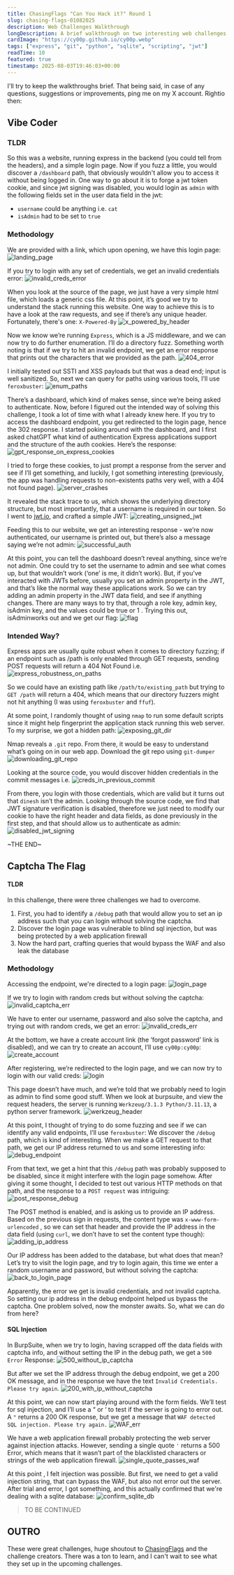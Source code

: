 ```yaml
---
title: ChasingFlags "Can You Hack it?" Round 1
slug: chasing-flags-01082025
description: Web Challenges Walkthrough
longDescription: A brief walkthrough on two interesting web challenges from ChasingFlags "Can You Hack It?" Round 1 CTF challenge held on 01/08/2025 
cardImage: "https://cy00p.github.io/cy00p.webp"
tags: ["express", "git", "python", "sqlite", "scripting", "jwt"]
readTime: 10
featured: true
timestamp: 2025-08-03T19:46:03+00:00
---
```


I'll try to keep the walkthroughs brief. That being said, in case of any questions, suggestions or improvements, ping me on my X account. Rightio then:

## Vibe Coder
### TLDR
So this was a website, running express in the backend (you could tell from the headers), and a simple login page.
Now if you fuzz a little, you would discover a `/dashboard` path, that obviously wouldn't allow you to access it without being logged in.
One way to go about it is to forge a jwt token cookie, and since jwt signing was disabled, you would login as `admin` with the following fields set in the user data field in the jwt: 
- `username` could be anything i.e. `cat`
- `isAdmin` had to be set to `true`

### Methodology
We are provided with a link, which upon opening, we have this login page:
![landing_page](../../src/assets/01082025/1.png)

If you try to login with any set of credentials, we get an invalid credentials error:
![invalid_creds_error](../../src/assets/01082025/2.png)

When you look at the source of the page, we just have a very simple html file, which loads a generic css file. At this point, it’s good we try to understand the stack running this website. One way to achieve this is to have a look at the raw requests, and see if there’s any unique header. Fortunately, there's one: `X-Powered-By`
![x_powered_by_header](../../src/assets/01082025/3.png)

Now we know we’re running `Express`, which is a JS middleware, and we can now try to do further enumeration. I’ll do a directory fuzz. Something worth noting is that if we try to hit an invalid endpoint, we get an error response that prints out the characters that we provided as the path. 
![404_error](../../src/assets/01082025/4.png)

I initially tested out SSTI and XSS payloads but that was a dead end; input is well sanitized.
So, next we can query for paths using various tools, I’ll use `feroxbuster`:
![enum_paths](../../src/assets/01082025/5.png)

There’s a dashboard, which kind of makes sense, since we’re being asked to authenticate. Now, before I figured out the intended way of solving this challenge, I took a lot of time with what I already knew here. If you try to access the dashboard endpoint, you get redirected to the login page, hence the 302 response. I started poking around with the dashboard, and I first asked chatGPT what kind of authentication Express applications support and the structure of the auth cookies. Here’s the response:
![gpt_response_on_express_cookies](../../src/assets/01082025/6.png)

I tried to forge these cookies, to just prompt a response from the server and see if I’ll get something, and luckily, I got something interesting (previously, the app was handling requests to non-existents paths very well, with a 404 not found page).
![server_crashes](../../src/assets/01082025/7.png)

It revealed the stack trace to us, which shows the underlying directory structure, but most importantly, that a username is required in our token. So I went to [jwt.io](https://jwt.io), and crafted a simple JWT:
![creating_unsigned_jwt](../../src/assets/01082025/8.png)

Feeding this to our website, we get an interesting response - we’re now authenticated, our username is printed out, but there’s also a message saying we’re not admin:
![successful_auth](../../src/assets/01082025/9.png)

At this point, you can tell the dashboard doesn’t reveal anything, since we’re not admin. One could try to set the username to admin and see what comes up, but that wouldn’t work (‘one’ is me, it didn’t work). But, if you’ve interacted with JWTs before, usually you set an admin property in the JWT, and that’s like the normal way these applications work. So we can try adding an admin property in the JWT data field, and see if anything changes. There are many ways to try that, through a role key, admin key, isAdmin key, and the values could be true or 1 . Trying this out, isAdminworks out and we get our flag:
![flag](../../src/assets/01082025/10.png)

### Intended Way?
Express apps are usually quite robust when it comes to directory fuzzing; if an endpoint such as /path is only enabled through GET requests, sending POST requests will return a 404 Not Found i.e.
![express_robustness_on_paths](../../src/assets/01082025/11.png)

So we could have an existing path like `/path/to/existing_path` but trying to `GET /path` will return a 404, which means that our directory fuzzers might not hit anything (I was using `feroxbuster` and `ffuf`).

At some point, I randomly thought of using `nmap` to run some default scripts since it might help fingerprint the application stack running this web server. To my surprise, we got a hidden path:
![exposing_git_dir](../../src/assets/01082025/12.png)

Nmap reveals a `.git` repo. From there, it would be easy to understand what’s going on in our web app. Download the git repo using `git-dumper`
![downloading_git_repo](../../src/assets/01082025/13.png)

Looking at the source code, you would discover hidden credentials in the commit messages i.e.
![creds_in_previous_commit](../../src/assets/01082025/14.png)

From there, you login with those credentials, which are valid but it turns out that `dinesh` isn’t the admin. Looking through the source code, we find that JWT signature verification is disabled, therefore we just need to modify our cookie to have the right header and data fields, as done previously in the first step, and that should allow us to authenticate as admin:
![disabled_jwt_signing](../../src/assets/01082025/15.png)

~THE END~

## Captcha The Flag
#### TLDR
In this challenge, there were three challenges we had to overcome.
1. First, you had to identify a `/debug` path that would allow you to set an ip address such that you can login without solving the captcha.
2. Discover the login page was vulnerable to blind sql injection, but was being protected by a web application firewall
3. Now the hard part, crafting queries that would bypass the WAF and also leak the database

### Methodology
Accessing the endpoint, we're directed to a login page:
![login_page](../../src/assets/01082025/16.png)

If we try to login with random creds but without solving the captcha:
![invalid_captcha_err](../../src/assets/01082025/17.png)

We have to enter our username, password and also solve the captcha, and trying out with random creds, we get an error:
![invalid_creds_err](../../src/assets/01082025/18.png)

At the bottom, we have a create account link (the ‘forgot password’ link is disabled), and we can try to create an account, I’ll use `cy00p:cy00p`:
![create_account](../../src/assets/01082025/19.png)

After registering, we’re redirected to the login page, and we can now try to login with our valid creds:
![login](../../src/assets/01082025/20.png)

This page doesn’t have much, and we’re told that we probably need to login as admin to find some good stuff.
When we look at burpsuite, and view the request headers, the server is running `Werkzeug/3.1.3 Python/3.11.13`, a python server framework.
![werkzeug_header](../../src/assets/01082025/21.png)

At this point, I thought of trying to do some fuzzing and see if we can identify any valid endpoints, I’ll use `feroxbuster`:
We discover the `/debug` path, which is kind of interesting. When we make a GET request to that path, we get our IP address returned to us and some interesting info:
![debug_endpoint](../../src/assets/01082025/22.png)

From that text, we get a hint that this `/debug` path was probably supposed to be disabled, since it might interfere with the login page somehow. After giving it some thought, I decided to test out various HTTP methods on that path, and the response to a `POST request` was intriguing:
![post_response_debug](../../src/assets/01082025/23.png)

The POST method is enabled, and is asking us to provide an IP address. Based on the previous sign in requests, the content type was `x-www-form-urlencoded` , so we can set that header and provide the IP address in the data field (using `curl`, we don’t have to set the content type though):
![adding_ip_address](../../src/assets/01082025/24.png)

Our IP address has been added to the database, but what does that mean? Let’s try to visit the login page, and try to login again, this time we enter a random username and password, but without solving the captcha:
![back_to_login_page](../../src/assets/01082025/25.png)

Apparently, the error we get is invalid credentials, and not invalid captcha. So setting our ip address in the debug endpoint helped us bypass the captcha.
One problem solved, now the monster awaits. So, what we can do from here?

#### SQL Injection
In BurpSuite, when we try to login, having scrapped off the data fields with captcha info, and without setting the IP in the debug path, we get a `500 Error` Response:
![500_without_ip_captcha](../../src/assets/01082025/26.png)

But after we set the IP address through the debug endpoint, we get a 200 OK message, and in the response we have the text `Invalid Credentials. Please try again`.
![200_with_ip_without_captcha](../../src/assets/01082025/27.png)

At this point, we can now start playing around with the form fields. We’ll test for sql injection, and I’ll use a “ or ‘ to test if the server is going to error out. A `"` returns a 200 OK response, but we get a message that `WAF detected SQL injection. Please try again.`
![WAF_err](../../src/assets/01082025/28.png)

We have a web application firewall probably protecting the web server against injection attacks. However, sending a single quote `'`  returns a 500 Error, which means that it wasn’t part of the blacklisted characters or strings of the web application firewall.
![single_quote_passes_waf](../../src/assets/01082025/29.png)

At this point , I felt injection was possible. But first, we need to get a valid injection string, that can bypass the WAF, but also not error out the server. After trial and error, I got something, and this actually confirmed that we're dealing with a sqlite database:
![confirm_sqlite_db](../../src/assets/01082025/30.png)


> TO BE CONTINUED 



## OUTRO
These were great challenges, huge shoutout to [ChasingFlags](https://linkedin.com/company/chasingflags/) and the challenge creators.
There was a ton to learn, and I can't wait to see what they set up in the upcoming challenges.
